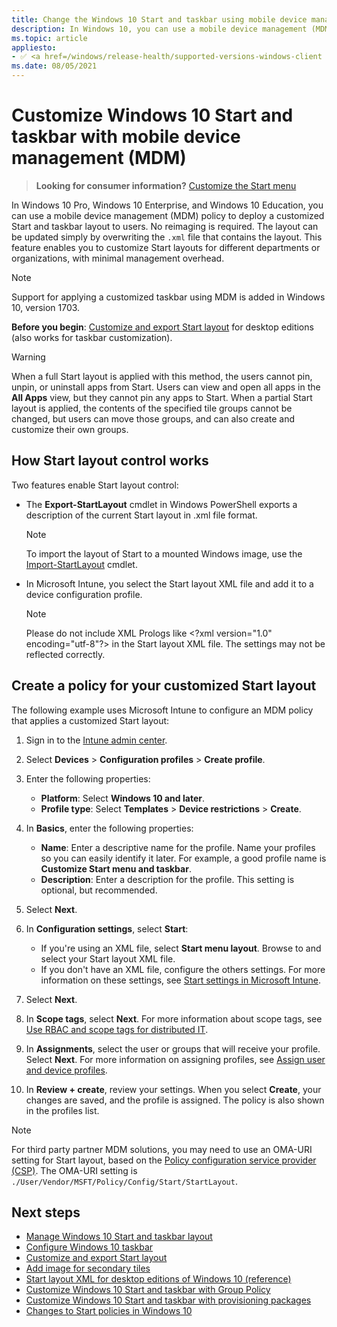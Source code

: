 ```yaml
---
title: Change the Windows 10 Start and taskbar using mobile device management | Microsoft Docs
description: In Windows 10, you can use a mobile device management (MDM) policy to deploy a customized Start and taskbar layout to users. For example, use Microsoft Intune to configure the start menu layout and taskbar, and deploy the policy to your devices.
ms.topic: article 
appliesto:
- ✅ <a href=/windows/release-health/supported-versions-windows-client target=_blank>Windows 10</a>
ms.date: 08/05/2021
--- 
```


# Customize Windows 10 Start and taskbar with mobile device management (MDM) 

>**Looking for consumer information?** [Customize the Start menu](https://go.microsoft.com/fwlink/p/?LinkId=623630) 

In Windows 10 Pro, Windows 10 Enterprise, and Windows 10 Education, you can use a mobile device management (MDM) policy to deploy a customized Start and taskbar layout to users. No reimaging is required. The layout can be updated simply by overwriting the `.xml` file that contains the layout. This feature enables you to customize Start layouts for different departments or organizations, with minimal management overhead. 

>[!NOTE]
>Support for applying a customized taskbar using MDM is added in Windows 10, version 1703. 

**Before you begin**: [Customize and export Start layout](customize-and-export-start-layout.md) for desktop editions (also works for taskbar customization). 

>[!WARNING]
>When a full Start layout is applied with this method, the users cannot pin, unpin, or uninstall apps from Start. Users can view and open all apps in the **All Apps** view, but they cannot pin any apps to Start. When a partial Start layout is applied, the contents of the specified tile groups cannot be changed, but users can move those groups, and can also create and customize their own groups. 

  

## <a href="" id="bkmk-howstartscreencontrolworks"></a>How Start layout control works 


Two features enable Start layout control: 

- The **Export-StartLayout** cmdlet in Windows PowerShell exports a description of the current Start layout in .xml file format.  

    >[!NOTE]
    >To import the layout of Start to a mounted Windows image, use the [Import-StartLayout](/powershell/module/startlayout/import-startlayout) cmdlet. 

      

- In Microsoft Intune, you select the Start layout XML file and add it to a device configuration profile.  

    >[!NOTE]
    >Please do not include XML Prologs like \<?xml version="1.0" encoding="utf-8"?\> in the Start layout XML file. The settings may not be reflected correctly. 

## <a href="" id="bkmk-domaingpodeployment"></a>Create a policy for your customized Start layout 

The following example uses Microsoft Intune to configure an MDM policy that applies a customized Start layout: 

1. Sign in to the [Intune admin center](https://go.microsoft.com/fwlink/?linkid=2109431). 

2. Select **Devices** > **Configuration profiles** > **Create profile**. 

3. Enter the following properties: 

    - **Platform**: Select **Windows 10 and later**.
    - **Profile type**: Select **Templates** > **Device restrictions** > **Create**. 

4. In **Basics**, enter the following properties: 

    - **Name**: Enter a descriptive name for the profile. Name your profiles so you can easily identify it later. For example, a good profile name is **Customize Start menu and taskbar**.
    - **Description**: Enter a description for the profile. This setting is optional, but recommended. 

5. Select **Next**. 

6. In **Configuration settings**, select **Start**: 

    - If you're using an XML file, select **Start menu layout**. Browse to and select your Start layout XML file.
    - If you don't have an XML file, configure the others settings. For more information on these settings, see [Start settings in Microsoft Intune](/mem/intune/configuration/device-restrictions-windows-10#start). 

7. Select **Next**.
8. In **Scope tags**, select **Next**. For more information about scope tags, see [Use RBAC and scope tags for distributed IT](/mem/intune/fundamentals/scope-tags).
9. In **Assignments**, select the user or groups that will receive your profile. Select **Next**. For more information on assigning profiles, see [Assign user and device profiles](/mem/intune/configuration/device-profile-assign).
10. In **Review + create**, review your settings. When you select **Create**, your changes are saved, and the profile is assigned. The policy is also shown in the profiles list. 

> [!NOTE]
> For third party partner MDM solutions, you may need to use an OMA-URI setting for Start layout, based on the [Policy configuration service provider (CSP)](/windows/client-management/mdm/policy-configuration-service-provider). The OMA-URI setting is `./User/Vendor/MSFT/Policy/Config/Start/StartLayout`. 


## Next steps 

- [Manage Windows 10 Start and taskbar layout](windows-10-start-layout-options-and-policies.md)
- [Configure Windows 10 taskbar](configure-windows-10-taskbar.md)
- [Customize and export Start layout](customize-and-export-start-layout.md)
- [Add image for secondary tiles](start-secondary-tiles.md)
- [Start layout XML for desktop editions of Windows 10 (reference)](start-layout-xml-desktop.md)
- [Customize Windows 10 Start and taskbar with Group Policy](customize-windows-10-start-screens-by-using-group-policy.md)
- [Customize Windows 10 Start and taskbar with provisioning packages](customize-windows-10-start-screens-by-using-provisioning-packages-and-icd.md)
- [Changes to Start policies in Windows 10](changes-to-start-policies-in-windows-10.md)
